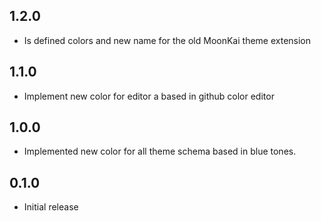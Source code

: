 ## 1.2.0
- Is defined colors and new name for the old MoonKai theme extension

## 1.1.0

- Implement new color for editor a based in github color editor

## 1.0.0

- Implemented new color for all theme schema based in blue tones.

## 0.1.0

- Initial release
